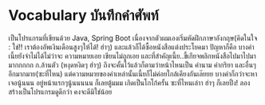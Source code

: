 # Vocabulary บันทึกคำศัพท์

เป็นโปรแกรมที่เขียนด้วย Java, Spring Boot
เนื่องจากตัวผมเองเริ่มหัดฝึกภาษาอังกฤษ(คิดในใจ : ใช่!! เราต้องอัพเงินเดือนสูงๆให้ได้! ฮ่าๆ) และแล้วก็ได้ซื้อหนังสือแต่งประโยคมา ปัญหาก็คือ บางคำเนี้ยยังจำไม่ได้ไม่ว่าจะ ความหมายเอย เขียนไม่ถูกเอย และที่สำคัญเนี้ย..ขี้เกียจพลิกหนังสือไปมาไปมา มากกกกก ก.ล้านตัว (หงุดหงิดๆ ฮ่าๆ) ถึงจะคั้นไว้แล้วก็ตามว่าหน้าไหนเป็น คำนาม คำกริยา และอื่นๆ อีกมากมาย(ซะที่ไหน) แต่ความหมายของคำเหล่านั้นเนี้ยก็ไม่ค่อยใกล้เคียงกันเล๊ยยย บางคำก็กว่าจะหาเจอนู้นนน อยู่หน้าแรกๆนู้นนนนน ก็เลยตู้มมม เกิดเป็นโกโก้ครั้น ซะที่ไหนเล่าา ฮ่าๆ ก็เลยปิ้ง! ลองสร้างเป็นโปรแกรมดูดีกว่า คงจะดีมิใช่น้อย
